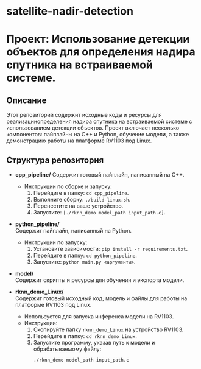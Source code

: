 # satellite-nadir-detection

# Проект: Использование детекции объектов для определения надира спутника на встраиваемой системе.

## Описание
Этот репозиторий содержит исходные коды и ресурсы для реализацииопределения надира спутника на встраиваемой системе c использованием детекции объектов.
Проект включает несколько компонентов: пайплайны на C++ и Python, обучение модели, а также демонстрацию работы на платформе RV1103 под Linux.

## Структура репозитория

- **cpp_pipeline/**
  Содержит готовый пайплайн, написанный на C++.
  - Инструкции по сборке и запуску: 
    1. Перейдите в папку: `cd cpp_pipeline`.  
    2. Выполните сборку: `./build-linux.sh`.  
    3. Перенестите на ваше устройство.
    4. Запустите: `[./rknn_demo model_path input_path.c]`.

- **python_pipeline/**  
  Содержит пайплайн, написанный на Python.  
  - Инструкции по запуску:  
    1. Установите зависимости: `pip install -r requirements.txt`.  
    2. Перейдите в папку: `cd python_pipeline`.  
    3. Запустите: `python main.py <аргументы>`.

- **model/**  
  Содержит скрипты и ресурсы для обучения и экспорта модели.  

- **rknn_demo_Linux/**  
  Содержит готовый исходный код, модель и файлы для работы на платформе RV1103 под Linux.  
  - Используется для запуска инференса модели на RV1103.
  - Инструкции:  
    1. Скопируйте папку `rknn_demo_Linux` на устройство RV1103.  
    2. Перейдите в папку: `cd rknn_demo_Linux`.  
    3. Запустите программу, указав путь к модели и обрабатываемому файлу:  
       ```bash
       ./rknn_demo model_path input_path.c
